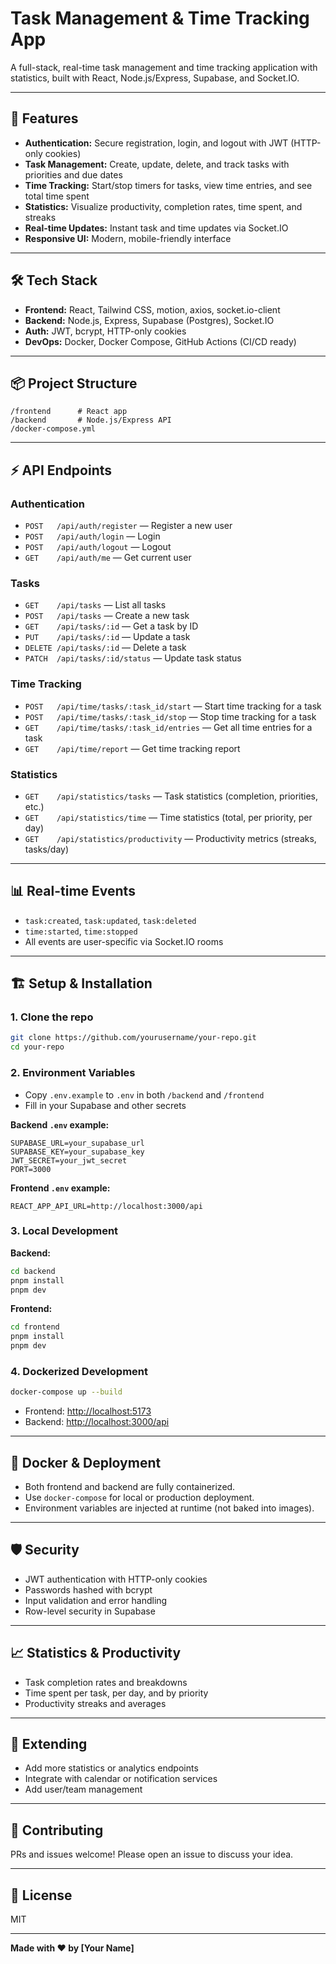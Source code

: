 # Task Management & Time Tracking App

A full-stack, real-time task management and time tracking application with statistics, built with React, Node.js/Express, Supabase, and Socket.IO.

---

## 🚀 Features

- **Authentication:** Secure registration, login, and logout with JWT (HTTP-only cookies)
- **Task Management:** Create, update, delete, and track tasks with priorities and due dates
- **Time Tracking:** Start/stop timers for tasks, view time entries, and see total time spent
- **Statistics:** Visualize productivity, completion rates, time spent, and streaks
- **Real-time Updates:** Instant task and time updates via Socket.IO
- **Responsive UI:** Modern, mobile-friendly interface

---

## 🛠️ Tech Stack

- **Frontend:** React, Tailwind CSS, motion, axios, socket.io-client
- **Backend:** Node.js, Express, Supabase (Postgres), Socket.IO
- **Auth:** JWT, bcrypt, HTTP-only cookies
- **DevOps:** Docker, Docker Compose, GitHub Actions (CI/CD ready)

---

## 📦 Project Structure

```
/frontend      # React app
/backend       # Node.js/Express API
/docker-compose.yml
```

---

## ⚡ API Endpoints

### **Authentication**
- `POST   /api/auth/register` — Register a new user
- `POST   /api/auth/login` — Login
- `POST   /api/auth/logout` — Logout
- `GET    /api/auth/me` — Get current user

### **Tasks**
- `GET    /api/tasks` — List all tasks
- `POST   /api/tasks` — Create a new task
- `GET    /api/tasks/:id` — Get a task by ID
- `PUT    /api/tasks/:id` — Update a task
- `DELETE /api/tasks/:id` — Delete a task
- `PATCH  /api/tasks/:id/status` — Update task status

### **Time Tracking**
- `POST   /api/time/tasks/:task_id/start` — Start time tracking for a task
- `POST   /api/time/tasks/:task_id/stop` — Stop time tracking for a task
- `GET    /api/time/tasks/:task_id/entries` — Get all time entries for a task
- `GET    /api/time/report` — Get time tracking report

### **Statistics**
- `GET    /api/statistics/tasks` — Task statistics (completion, priorities, etc.)
- `GET    /api/statistics/time` — Time statistics (total, per priority, per day)
- `GET    /api/statistics/productivity` — Productivity metrics (streaks, tasks/day)

---

## 📊 Real-time Events

- `task:created`, `task:updated`, `task:deleted`
- `time:started`, `time:stopped`
- All events are user-specific via Socket.IO rooms

---

## 🏗️ Setup & Installation

### **1. Clone the repo**
```bash
git clone https://github.com/yourusername/your-repo.git
cd your-repo
```

### **2. Environment Variables**

- Copy `.env.example` to `.env` in both `/backend` and `/frontend`
- Fill in your Supabase and other secrets

**Backend `.env` example:**
```
SUPABASE_URL=your_supabase_url
SUPABASE_KEY=your_supabase_key
JWT_SECRET=your_jwt_secret
PORT=3000
```

**Frontend `.env` example:**
```
REACT_APP_API_URL=http://localhost:3000/api
```

### **3. Local Development**

**Backend:**
```bash
cd backend
pnpm install
pnpm dev
```

**Frontend:**
```bash
cd frontend
pnpm install
pnpm dev
```

### **4. Dockerized Development**

```bash
docker-compose up --build
```
- Frontend: [http://localhost:5173](http://localhost:5173)
- Backend: [http://localhost:3000/api](http://localhost:3000/api)

---

## 🐳 Docker & Deployment

- Both frontend and backend are fully containerized.
- Use `docker-compose` for local or production deployment.
- Environment variables are injected at runtime (not baked into images).

---

## 🛡️ Security

- JWT authentication with HTTP-only cookies
- Passwords hashed with bcrypt
- Input validation and error handling
- Row-level security in Supabase

---

## 📈 Statistics & Productivity

- Task completion rates and breakdowns
- Time spent per task, per day, and by priority
- Productivity streaks and averages

---

## 🧩 Extending

- Add more statistics or analytics endpoints
- Integrate with calendar or notification services
- Add user/team management

---

## 🤝 Contributing

PRs and issues welcome! Please open an issue to discuss your idea.

---

## 📄 License

MIT

---

**Made with ❤️ by [Your Name]**
